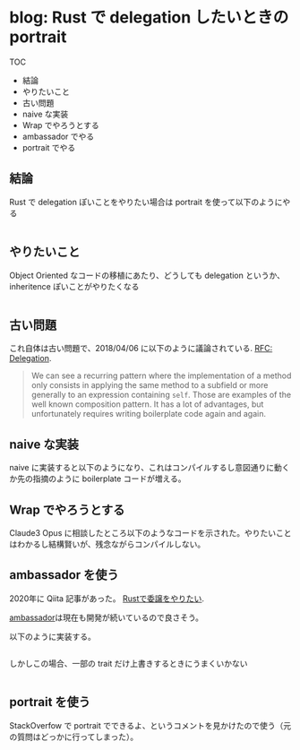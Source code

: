 # blog: Rust で delegation したいときの portrait

TOC

- 結論
- やりたいこと
- 古い問題
- naive な実装
- Wrap でやろうとする
- ambassador でやる
- portrait でやる


## 結論

Rust で delegation ぽいことをやりたい場合は portrait を使って以下のようにやる

```rust

```

## やりたいこと

Object Oriented なコードの移植にあたり、どうしても delegation というか、inheritence ぽいことがやりたくなる

```rust
```

## 古い問題

これ自体は古い問題で、2018/04/06 に以下のように議論されている. [RFC: Delegation](https://github.com/rust-lang/rfcs/pull/2393).


> We can see a recurring pattern where the implementation of a method only consists in applying the same method to a subfield or more generally to an expression containing `self`. Those are examples of the well known composition pattern. It has a lot of advantages, but unfortunately requires writing boilerplate code again and again.

## naive な実装

naive に実装すると以下のようになり、これはコンパイルするし意図通りに動くか先の指摘のように boilerplate コードが増える。

## Wrap でやろうとする

Claude3 Opus に相談したところ以下のようなコードを示された。やりたいことはわかるし結構賢いが、残念ながらコンパイルしない。

## ambassador を使う

2020年に Qiita 記事があった。 [Rustで委譲をやりたい](https://qiita.com/garkimasera/items/8be4a5aa38a7d59d2339).

[ambassador](https://crates.io/crates/ambassador)は現在も開発が続いているので良さそう。

以下のように実装する。

```
```

しかしこの場合、一部の trait だけ上書きするときにうまくいかない

```
```

## portrait を使う

StackOverfow で portrait でできるよ、というコメントを見かけたので使う（元の質問はどっかに行ってしまった）。

```
```
